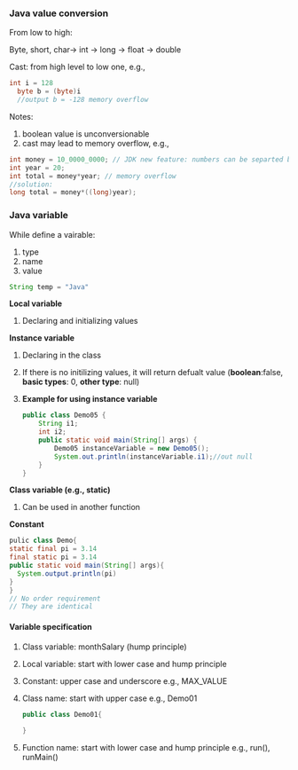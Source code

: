 ### Java value conversion

From low to high:

Byte, short, char-> int -> long -> float -> double



Cast: from high level to low one, e.g., 

```java
int i = 128
  byte b = (byte)i 
  //output b = -128 memory overflow
```

 Notes:

1. boolean value is unconversionable 
2. cast may lead to memory overflow, e.g., 

``` java
int money = 10_0000_0000; // JDK new feature: numbers can be separted by "_"
int year = 20;
int total = money*year; // memory overflow 
//solution:
long total = money*((long)year);
```



### Java variable

While define a vairable:

1. type
2. name 
3. value

``` java
String temp = "Java"
```

**Local variable**

1. Declaring and initializing values

**Instance variable**

1. Declaring in the class

2. If there is no initilizing values, it will return defualt value (**boolean**:false, **basic types**: 0, **other type**: null)

3. **Example for using instance variable**

   ``` java
   public class Demo05 {
       String i1;
       int i2;
       public static void main(String[] args) {
           Demo05 instanceVariable = new Demo05();
           System.out.println(instanceVariable.i1);//out null
       }
   }
   ```

   

**Class variable (e.g., static)**

1. Can be used in another function 

**Constant**

``` java
pulic class Demo{
static final pi = 3.14
final static pi = 3.14
public static void main(String[] args){
  System.output.println(pi)
}
} 
// No order requirement 
// They are identical 
```

#### Variable specification

1. Class variable: monthSalary (hump principle)

2. Local variable: start with lower case and hump principle

3. Constant: upper case and underscore e.g., MAX_VALUE

4. Class name: start with upper case e.g., Demo01

   ``` java
   public class Demo01{
     
   }
   ```

   

5. Function name: start with lower case and hump principle e.g., run(), runMain()